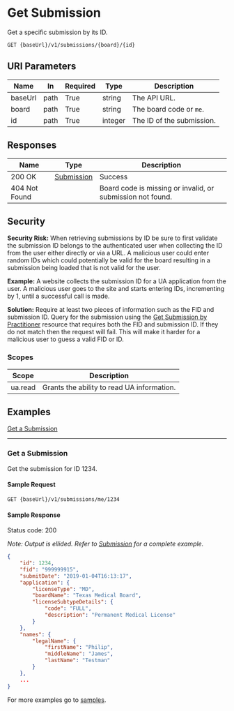 # Get Submission

Get a specific submission by its ID.

```HTTP
GET {baseUrl}/v1/submissions/{board}/{id}
```

## URI Parameters

| Name | In | Required | Type | Description |
| - |-|-|-|-|
| baseUrl | path | True | string | The API URL. |
| board | path | True | string | The board code or `me`. |
| id | path | True | integer | The ID of the submission. |

## Responses

| Name | Type | Description |
| - |-|-|
| 200 OK | [Submission](/docs/definitions/submission.md) | Success |
| 404 Not Found | | Board code is missing or invalid, or submission not found. |

## Security

**Security Risk:** When retrieving submissions by ID be sure to first validate the submission ID belongs to the authenticated user when collecting the ID from the user either directly or via a URL. A malicious user could enter random IDs which could potentially be valid for the board resulting in a submission being loaded that is not valid for the user. 

**Example:** A website collects the submission ID for a UA application from the user. A malicious user goes to the site and starts entering IDs, incrementing by 1, until a successful call is made.

**Solution:** Require at least two pieces of information such as the FID and submission ID. Query for the submission using the [Get Submission by Practitioner](/docs/practitioners-v1/get.md) resource that requires both the FID and submission ID. If they do not match then the request will fail. This will make it harder for a malicious user to guess a valid FID or ID.

### Scopes

| Scope | Description |
| -|-|
| ua.read | Grants the ability to read UA information. |

## Examples

[Get a Submission](#get-a-submission)
***

### Get a Submission

Get the submission for ID 1234.

#### Sample Request

```http
GET {baseUrl}/v1/submissions/me/1234
```

#### Sample Response

Status code: 200

*Note: Output is ellided. Refer to [Submission](/docs/definitions/submission.md) for a complete example.*

```json
{
    "id": 1234,
    "fid": "999999915",
    "submitDate": "2019-01-04T16:13:17",
    "application": {
        "licenseType": "MD",
        "boardName": "Texas Medical Board",
        "licenseSubtypeDetails": {
            "code": "FULL",
            "description": "Permanent Medical License"
        }
    },
    "names": {
        "legalName": {
            "firstName": "Philip",
            "middleName": "James",
            "lastName": "Testman"
        }
    },
    ...
}
```

For more examples go to [samples](/samples/).
